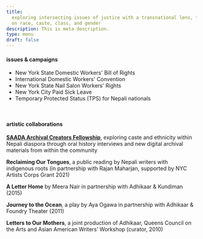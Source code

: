 ```yaml
---
title:
  exploring intersecting issues of justice with a transnational lens, focusing
  on race, caste, class, and gender
description: This is meta description.
type: menu
draft: false
---
```


#### **issues & campaigns**

- New York State Domestic Workers' Bill of Rights
- International Domestic Workers' Convention
- New York State Nail Salon Workers' Rights
- New York City Paid Sick Leave
- Temporary Protected Status (TPS) for Nepali nationals

<br />

#### **artistic collaborations**

[**SAADA Archival Creators Fellowship**](https://www.saada.org/acfp2021), exploring caste and ethnicity within Nepali diaspora through oral history interviews and new digital archival materials from within the community

**Reclaiming Our Tongues**, a public reading by Nepali writers with indigenous roots (in partnership with Rajan Maharjan, supported by NYC Artists Corps Grant 2021)

**A Letter Home** by Meera Nair in partnership with Adhikaar & Kundiman (2015)

**Journey to the Ocean**, a play by Aya Ogawa in partnership with Adhikaar & Foundry Theater (2011)

**Letters to Our Mothers**, a joint production of Adhikaar, Queens Council on the Arts and Asian American Writers’ Workshop (curator, 2010)
